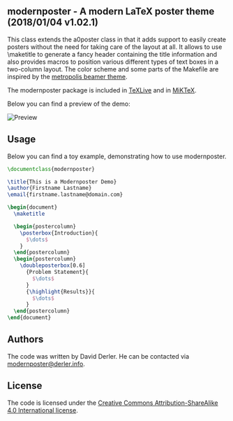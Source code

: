 ## modernposter - A modern LaTeX poster theme (2018/01/04 v1.02.1)

This class extends the a0poster class in that it adds support to easily create posters without the need for taking care of the layout at all. It allows to use \maketitle to generate a fancy header containing the title information and also provides macros to position various different types of text boxes in a two-column layout. The color scheme and some parts of the Makefile are inspired by the [metropolis beamer theme](https://github.com/matze/mtheme). 

The modernposter package is included in [TeXLive](https://ctan.org/pkg/texlive) and in [MiKTeX](https://ctan.org/pkg/miktex).

Below you can find a preview of the demo:

![Preview](https://i.imgur.com/XUr9a5U.jpg)

## Usage

Below you can find a toy example, demonstrating how to use modernposter.

```latex
\documentclass{modernposter}

\title{This is a Modernposter Demo}
\author{Firstname Lastname}
\email{firstname.lastname@domain.com} 

\begin{document}
  \maketitle  

  \begin{postercolumn}
    \posterbox{Introduction}{ 
      $\dots$
    }
  \end{postercolumn} 
  \begin{postercolumn}
    \doubleposterbox[0.6]
      {Problem Statement}{
        $\dots$
      }
      {\highlight{Results}}{ 
        $\dots$
      }
  \end{postercolumn}
\end{document}
```

## Authors
The code was written by David Derler. He can be contacted via [modernposter@derler.info](mailto:modernposter@derler.info).

## License
The code is licensed under the [Creative Commons Attribution-ShareAlike 4.0 International license](https://creativecommons.org/licenses/by-sa/4.0/).
